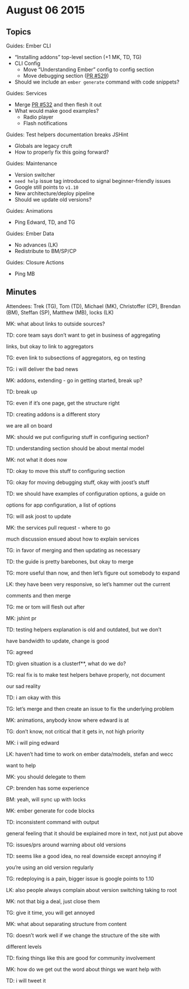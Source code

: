 August 06 2015
==============

Topics
------

Guides: Ember CLI

-   “Installing addons” top-level section (+1 MK, TD, TG)
-   CLI Config
    -   Move “Understanding Ember” config to config section
    -   Move debugging section ([PR \#529](https://github.com/emberjs/guides/pull/529))
-   Should we include an `ember generate` command with code snippets?

Guides: Services

-   Merge [PR \#532](https://github.com/emberjs/guides/pull/532) and then flesh it out
-   What would make good examples?
    -   Radio player
    -   Flash notifications

Guides: Test helpers documentation breaks JSHint

-   Globals are legacy cruft
-   How to properly fix this going forward?

Guides: Maintenance

-   Version switcher
-   `need help` issue tag introduced to signal beginner-friendly issues
-   Google still points to `v1.10`
-   New architecture/deploy pipeline
-   Should we update old versions?

Guides: Animations

-   Ping Edward, TD, and TG

Guides: Ember Data

-   No advances (LK)
-   Redistribute to BM/SP/CP

Guides: Closure Actions

-   Ping MB

Minutes
-------

Attendees: Trek (TG), Tom (TD), Michael (MK), Christoffer (CP), Brendan (BM), Steffan (SP), Matthew (MB), locks (LK)

MK: what about links to outside sources?

TD: core team says don’t want to get in business of aggregating

links, but okay to link to aggregators

TG: even link to subsections of aggregators, eg on testing

TG: i will deliver the bad news

MK: addons, extending - go in getting started, break up?

TD: break up

TG: even if it’s one page, get the structure right

TD: creating addons is a different story

we are all on board

MK: should we put configuring stuff in configuring section?

TD: understanding section should be about mental model

MK: not what it does now

TD: okay to move this stuff to configuring section

TG: okay for moving debugging stuff, okay with joost’s stuff

TD: we should have examples of configuration options, a guide on

options for app configuration, a list of options

TG: will ask joost to update

MK: the services pull request - where to go

much discussion ensued about how to explain services

TG: in favor of merging and then updating as necessary

TD: the guide is pretty barebones, but okay to merge

TG: more useful than now, and then let’s figure out somebody to expand

LK: they have been very responsive, so let’s hammer out the current

comments and then merge

TG: me or tom will flesh out after

MK: jshint pr

TD: testing helpers explanation is old and outdated, but we don’t

have bandwidth to update, change is good

TG: agreed

TD: given situation is a clusterf\*\*, what do we do?

TG: real fix is to make test helpers behave properly, not document

our sad reality

TD: i am okay with this

TG: let’s merge and then create an issue to fix the underlying problem

MK: animations, anybody know where edward is at

TG: don’t know, not critical that it gets in, not high priority

MK: i will ping edward

LK: haven’t had time to work on ember data/models, stefan and wecc

want to help

MK: you should delegate to them

CP: brenden has some experience

BM: yeah, will sync up with locks

MK: ember generate for code blocks

TD: inconsistent command with output

general feeling that it should be explained more in text, not just put above

TG: issues/prs around warning about old versions

TD: seems like a good idea, no real downside except annoying if

you’re using an old version regularly

TG: redeploying is a pain, bigger issue is google points to 1.10

LK: also people always complain about version switching taking to root

MK: not that big a deal, just close them

TG: give it time, you will get annoyed

MK: what about separating structure from content

TG: doesn’t work well if we change the structure of the site with

different levels

TD: fixing things like this are good for community involvement

MK: how do we get out the word about things we want help with

TD: i will tweet it

